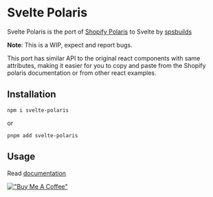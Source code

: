 # Svelte Polaris

Svelte Polaris is the port of [Shopify Polaris](https://polaris-react.shopify.com) to Svelte by [spsbuilds](https://x.com/spsbuilds)

**Note**: This is a WIP, expect and report bugs.

This port has similar API to the original react components with same attributes, making it easier for you to copy and paste from the Shopify polaris documentation or from other react examples.

## Installation
```
npm i svelte-polaris
```

or

```
pnpm add svelte-polaris
```

## Usage

Read [documentation](https://example.com)

[!["Buy Me A Coffee"](https://www.buymeacoffee.com/assets/img/custom_images/orange_img.png)](https://buymeacoffee.com/spsbuilds)

